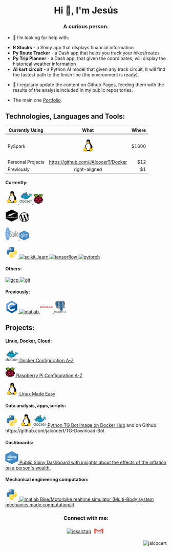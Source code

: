 <h1 align="center">Hi 👋, I'm Jesús</h1>
<h3 align="center">A curious person.</h3>


- 🤝 I’m looking for help with:
*   **R Stocks** - a Shiny app that displays financial information 
*   **Py Route Tracker** - a Dash app that helps you track your hikes/routes
*   **Py Trip Planner** - a Dash app, that given the coordinates, will display the historical weather information
*   **AI kart circuit** - a Python AI model that given any track circuit, it will find the fastest path to the finish line (the environment is ready).

- 📝 I regularly update the content on Github Pages, feeding them with the results of the analysis included in my public repositories.
*   The main one [Portfolio](https://JAlcocerT.github.io/JAlcocerT).

</p>

<h2 align="left">Technologies, Languages and Tools:</h2>
<p align="left"> 
    
|  Currently Using  |      What      |  Where |
|----------|:-------------:|------:|
| PySpark | <p><a href="https://JAlcocerT.github.io/Linux/" target="_blank"> <img src="https://raw.githubusercontent.com/devicons/devicon/master/icons/linux/linux-original.svg" alt="linux" width="40" height="40"/> </a> | $1600 |
| Personal Projects |    <https://github.com/JAlcocerT/Docker>   |   $12 |
| Previously | right-aligned |    $1 |    
    
<h4 align="left">Currently:</h4>
<p align="left"> 

<p><a href="https://JAlcocerT.github.io/Linux/" target="_blank"> <img src="https://raw.githubusercontent.com/devicons/devicon/master/icons/linux/linux-original.svg" alt="linux" width="40" height="40"/> </a>
<a href="https://github.com/JAlcocerT/Docker" target="_blank"> <img src="https://raw.githubusercontent.com/devicons/devicon/master/icons/docker/docker-original-wordmark.svg" alt="docker" width="40" height="40"/> </a>
<a href="https://JAlcocerT.github.io/RPi/" target="_blank"> <img src="https://raw.githubusercontent.com/jalcocert/jalcocert/main/src/Raspberry_Pi_Logo.svg" alt="linux" width="30" height="30"/>
    
<p><a href="https://github.com/JAlcocerT/Docker/blob/main/README.md" target="_blank"> <img src="https://raw.githubusercontent.com/jalcocert/jalcocert/main/src/rmarkdown.svg" alt="python" width="40" height="40"/></a>      
<a href="https://JAlcocerT.github.io/JAlcocerT/" target="_blank"><img src="https://raw.githubusercontent.com/jalcocert/jalcocert/main/src/wp.svg" alt="linux" width="30" height="30"/>            


<p><a href="https://github.com/JAlcocerT/R_is_Great" target="_blank"> <img src="https://raw.githubusercontent.com/jalcocert/jalcocert/main/src/RStudio.svg" alt="rstudio" width="40" height="40"/> </a>
<a href="https://github.com/JAlcocerT/R_Stocks" target="_blank"> <img src="https://github.com/JAlcocerT/JAlcocerT/raw/main/src/shiny_logo.png" alt="linux" width="30" height="30"/>
         
<p align="left">     
    
<a href="https://github.com/JAlcocerT/Python_is_awesome" target="_blank"> <img src="https://raw.githubusercontent.com/devicons/devicon/master/icons/python/python-original.svg" alt="python" width="40" height="40"/> </a> 
<a href="https://scikit-learn.org/" target="_blank"> <img src="https://upload.wikimedia.org/wikipedia/commons/0/05/Scikit_learn_logo_small.svg" alt="scikit_learn" width="40" height="40"/> </a> 
<a href="https://www.tensorflow.org" target="_blank"> <img src="https://www.vectorlogo.zone/logos/tensorflow/tensorflow-icon.svg" alt="tensorflow" width="40" height="40"/> </a> 
<a href="https://pytorch.org/" target="_blank"> <img src="https://www.vectorlogo.zone/logos/pytorch/pytorch-icon.svg" alt="pytorch" width="40" height="40"/> </a> 

<h4 align="left">Others:</h4>
<p align="left"> 
   

<p><a href="https://cloud.google.com" target="_blank"> <img src="https://www.vectorlogo.zone/logos/google_cloud/google_cloud-icon.svg" alt="gcp" width="40" height="40"/> </a>
<a href="https://git-scm.com/" target="_blank"> <img src="https://www.vectorlogo.zone/logos/git-scm/git-scm-icon.svg" alt="git" width="40" height="40"/> </a> 

    
    
<h4 align="left">Previously:</h4>
<p align="left"> 
<p><a href="https://www.cprogramming.com/" target="_blank"> <img src="https://raw.githubusercontent.com/devicons/devicon/master/icons/c/c-original.svg" alt="c" width="40" height="40"/> </a>
<a href="https://www.mathworks.com/" target="_blank"> <img src="https://upload.wikimedia.org/wikipedia/commons/2/21/Matlab_Logo.png" alt="matlab" width="40" height="40"/> </a> 
<a href="https://www.oracle.com/" target="_blank"> <img src="https://raw.githubusercontent.com/devicons/devicon/master/icons/oracle/oracle-original.svg" alt="oracle" width="40" height="40"/> </a>     
 <a href="https://www.postgresql.org" target="_blank"> <img src="https://raw.githubusercontent.com/devicons/devicon/master/icons/postgresql/postgresql-original-wordmark.svg" alt="postgresql" width="40" height="40"/> </a>
    
<p>    
<p>
<h2 align="left">Projects:</h2>
<p align="left"> 

 
<h4 align="left">Linux, Docker, Cloud:</h4>
<p align="left"> 
    
 
<p><a href="https://github.com/jalcocert/docker" target="_blank"> <img src="https://raw.githubusercontent.com/devicons/devicon/master/icons/docker/docker-original-wordmark.svg" alt="docker" width="40" height="40"/> </a>
<a href="https://jalcocert.github.io/docker/">Docker Configuration A-Z</a>
</p>

    
<p><a href="https://github.com/jalcocert/RPi" target="_blank"> <img src="https://raw.githubusercontent.com/jalcocert/jalcocert/main/src/Raspberry_Pi_Logo.svg" alt="linux" width="30" height="30"/> </a>
<a href="https://jalcocert.github.io/RPi/">Raspberry Pi Configuration A-Z</a>
</p>

<p><a href="https://github.com/jalcocert/Linux" target="_blank"> <img src="https://raw.githubusercontent.com/devicons/devicon/master/icons/linux/linux-original.svg" alt="linux" width="40" height="40"/> </a>
<a href="https://jalcocert.github.io/Linux">Linux Made Easy</a></p>

    
<h4 align="left">Data analysis, apps,scripts:</h4>
<p align="left"> 
    

<p> <a href="https://www.python.org" target="_blank"> <img src="https://raw.githubusercontent.com/devicons/devicon/master/icons/python/python-original.svg" alt="python" width="40" height="40"/> </a>
<a href="https://www.linux.org/" target="_blank"> <img src="https://raw.githubusercontent.com/devicons/devicon/master/icons/linux/linux-original.svg" alt="linux" width="40" height="40"/> </a>
<a href="https://www.docker.com/" target="_blank"> <img src="https://raw.githubusercontent.com/devicons/devicon/master/icons/docker/docker-original-wordmark.svg" alt="docker" width="40" height="40"/> </a>
<a href="https://hub.docker.com/repository/docker/jalcocert/tg_bot_torrent#">Python TG Bot image on Docker Hub</a>
and on Github: https://github.com/jalcocert/TG-Download-Bot 

    

    
<h4 align="left">Dashboards:</h4>
<p align="left"> 
    
 </p><a href="https://jalcocert.shinyapps.io/shiny_project_to_shinyapps/" target="_blank"> <img src="https://github.com/JAlcocerT/JAlcocerT/raw/main/src/shiny_logo.png" alt="rstudio" width="40" height="40"/> Public Shiny Dashboard with insights about the effects of the inflation on a person's wealth. </a>
     
    
 
<h4 align="left">Mechanical engineering computation:</h4>
<p align="left"> 
<a href="https://www.python.org" target="_blank"> <img src="https://raw.githubusercontent.com/devicons/devicon/master/icons/python/python-original.svg" alt="python" width="40" height="40"/> </a> 
<a href="https://www.mathworks.com/" target="_blank"> <img src="https://upload.wikimedia.org/wikipedia/commons/2/21/Matlab_Logo.png" alt="matlab" width="40" height="40"/> </a> 
<a href="https://github.com/JAlcocerT/Bike_dynamic_simulator">Bike/Motorbike realtime simulator (Multi-Body system mechanics made computational)</a>               

<p>
    
    
   
  
 
<h3 align="center">Connect with me:</h3>
<p align="center">
<a href="https://linkedin.com/in/jalcocert" target="blank"><img align="center" src="https://raw.githubusercontent.com/rahuldkjain/github-profile-readme-generator/master/src/images/icons/Social/linked-in-alt.svg" alt="jesalctag" height="30" width="40" /></a> 
<a href="mailto:jalcocert@fossengineer.com" target="blank"><img align="center" src="https://raw.githubusercontent.com/JAlcocerT/JAlcocerT/main/src/gmail-logo.svg" alt="jesalctag" height="30" width="40" /></a> 

 

<p align="right"> <img src="https://komarev.com/ghpvc/?username=jalcocert&label=Profile%20views&color=0e75b6&style=flat" alt="jalcocert" /> </p>
